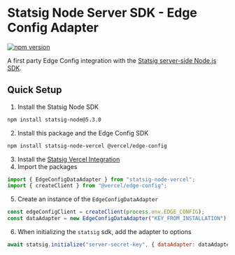 # Statsig Node Server SDK - Edge Config Adapter

[![npm version](https://badge.fury.io/js/statsig-node-vercel.svg)](https://badge.fury.io/js/statsig-node-vercel)

A first party Edge Config integration with the [Statsig server-side Node.js SDK](https://github.com/statsig-io/node-js-server-sdk).

## Quick Setup

1. Install the Statsig Node SDK

```sh
npm install statsig-node@5.3.0
```

2. Install this package and the Edge Config SDK

```sh
npm install statsig-node-vercel @vercel/edge-config
```

3. Install the [Statsig Vercel Integration](https://vercel.com/integrations/statsig)
4. Import the packages

```js
import { EdgeConfigDataAdapter } from "statsig-node-vercel";
import { createClient } from "@vercel/edge-config";
```

5. Create an instance of the `EdgeConfigDataAdapter`

```js
const edgeConfigClient = createClient(process.env.EDGE_CONFIG);
const dataAdapter = new EdgeConfigDataAdapter("KEY_FROM_INSTALLATION");
```

6. When initializing the `statsig` sdk, add the adapter to options

```js
await statsig.initialize("server-secret-key", { dataAdapter: dataAdapter });
```
